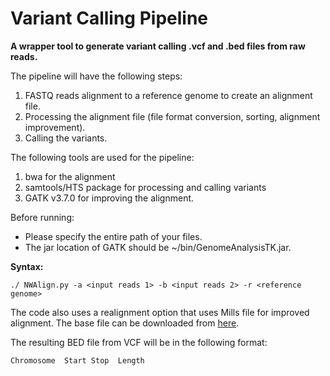 # Variant Calling Pipeline

**A wrapper tool to generate variant calling .vcf and .bed files from raw reads.**

The pipeline will have the following steps:

1. FASTQ reads alignment to a reference genome to create an alignment file.
2. Processing the alignment file (file format conversion, sorting, alignment improvement).
3. Calling the variants.

The following tools are used for the pipeline:

1. bwa for the alignment
2. samtools/HTS package for processing and calling variants
3. GATK v3.7.0 for improving the alignment.

Before running: 
- Please specify the entire path of your files.
- The jar location of GATK should be ~/bin/GenomeAnalysisTK.jar.

**Syntax:**

```
./ NWAlign.py -a <input reads 1> -b <input reads 2> -r <reference genome>
```

The code also uses a realignment option that uses Mills file for improved alignment. The base file can be downloaded from [here](https://console.cloud.google.com/storage/browser/genomics-public-data/resources/broad/hg38/v0;tab=objects?prefix=&forceOnObjectsSortingFiltering=false&pli=1).

The resulting BED file from VCF will be in the following format:

```
Chromosome  Start Stop  Length
```
